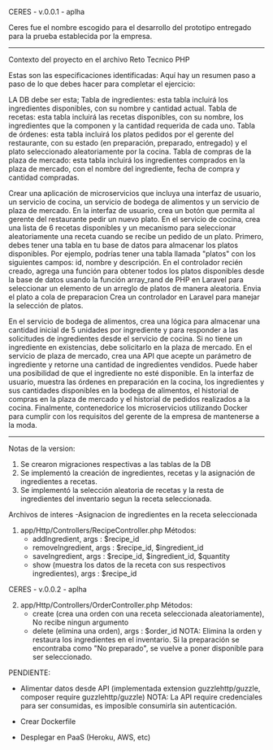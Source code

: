 
CERES - v.0.0.1 - aplha

Ceres fue el nombre escogido para el desarrollo del prototipo entregado para la prueba establecida
por la empresa.

-----
Contexto del proyecto en el archivo Reto Tecnico PHP

Estas son las especificaciones identificadas: Aquí hay un resumen paso a paso de lo que debes hacer para completar el ejercicio:

LA DB debe ser esta; Tabla de ingredientes: esta tabla incluirá los ingredientes disponibles, con su nombre y cantidad actual. Tabla de recetas: esta tabla incluirá las recetas disponibles, con su nombre, los ingredientes que la componen y la cantidad requerida de cada uno. Tabla de órdenes: esta tabla incluirá los platos pedidos por el gerente del restaurante, con su estado (en preparación, preparado, entregado) y el plato seleccionado aleatoriamente por la cocina. Tabla de compras de la plaza de mercado: esta tabla incluirá los ingredientes comprados en la plaza de mercado, con el nombre del ingrediente, fecha de compra y cantidad compradas.

Crear una aplicación de microservicios que incluya una interfaz de usuario, un servicio de cocina, un servicio de bodega de alimentos y un servicio de plaza de mercado.
En la interfaz de usuario, crea un botón que permita al gerente del restaurante pedir un nuevo plato.
En el servicio de cocina, crea una lista de 6 recetas disponibles y un mecanismo para seleccionar aleatoriamente una receta cuando se recibe un pedido de un plato. Primero, debes tener una tabla en tu base de datos para almacenar los platos disponibles. Por ejemplo, podrías tener una tabla llamada "platos" con los siguientes campos: id, nombre y descripción. En el controlador recién creado, agrega una función para obtener todos los platos disponibles desde la base de datos usando la función array_rand de PHP en Laravel para seleccionar un elemento de un arreglo de platos de manera aleatoria. Envia el plato a cola de preparacion
Crea un controlador en Laravel para manejar la selección de platos.

En el servicio de bodega de alimentos, crea una lógica para almacenar una cantidad inicial de 5 unidades por ingrediente y para responder a las solicitudes de ingredientes desde el servicio de cocina. Si no tiene un ingrediente en existencias, debe solicitarlo en la plaza de mercado.
En el servicio de plaza de mercado, crea una API que acepte un parámetro de ingrediente y retorne una cantidad de ingredientes vendidos. Puede haber una posibilidad de que el ingrediente no esté disponible.
En la interfaz de usuario, muestra las órdenes en preparación en la cocina, los ingredientes y sus cantidades disponibles en la bodega de alimentos, el historial de compras en la plaza de mercado y el historial de pedidos realizados a la cocina.
Finalmente, contenedorice los microservicios utilizando Docker para cumplir con los requisitos del gerente de la empresa de mantenerse a la moda.

----

Notas de la version:

1. Se crearon migraciones respectivas a las tablas de la DB
1. Se implementó la creación de ingredientes, recetas y la asignación de ingredientes a recetas.
3. Se implementó la selección aleatoria de recetas y la resta de ingredientes del inventario segun la receta seleccionada.

Archivos de interes
-Asignacion de ingredientes en la receta seleccionada

1. app/Http/Controllers/RecipeController.php
    Métodos:
    - addIngredient, args : $recipe_id
    - removeIngredient, args : $recipe_id, $ingredient_id
    - saveIngredient, args : $recipe_id, $ingredient_id, $quantity
    - show (muestra los datos de la receta con sus respectivos ingredientes), args : $recipe_id

CERES - v.0.0.2 - aplha

2. app/Http/Controllers/OrderController.php
    Métodos:
    - create (crea una orden con una receta seleccionada aleatoriamente), No recibe ningun argumento
    - delete (elimina una orden), args : $order_id NOTA: Elimina la orden y restaura los ingredientes en el inventario. Si la preparación se encontraba como "No preparado", se vuelve a poner disponible para ser seleccionado.

PENDIENTE:
- Alimentar datos desde API  (implementada extension guzzlehttp/guzzle, composer require guzzlehttp/guzzle)
NOTA: La API require credenciales para ser consumidas, es imposible consumirla sin autenticación.

- Crear Dockerfile
- Desplegar en PaaS (Heroku, AWS, etc)
